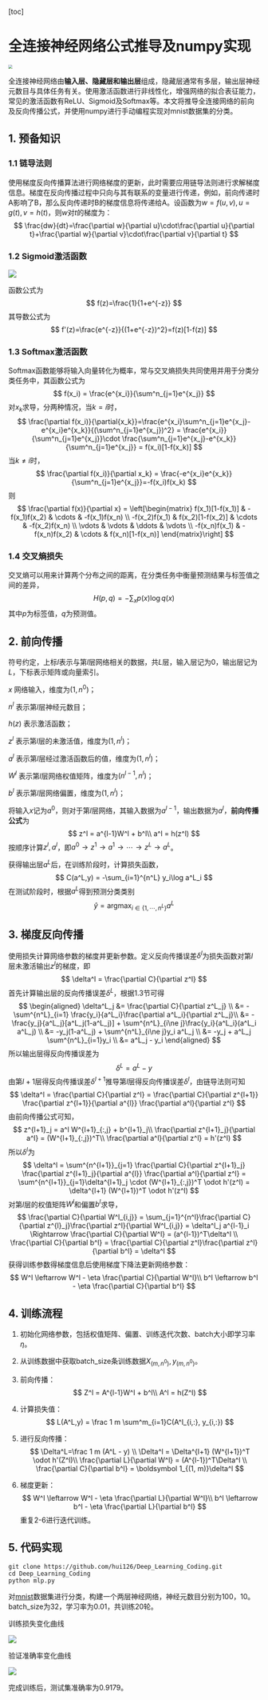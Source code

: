 [toc]

# 全连接神经网络公式推导及numpy实现

<img src='./images/1.png' style='zoom:0.5'>

全连接神经网络由**输入层、隐藏层和输出层**组成，隐藏层通常有多层，输出层神经元数目与具体任务有关。使用激活函数进行非线性化，增强网络的拟合表征能力，常见的激活函数有ReLU、Sigmoid及Softmax等。本文将推导全连接网络的前向及反向传播公式，并使用numpy进行手动编程实现对mnist数据集的分类。

## 1. 预备知识

### 1.1 链导法则

使用梯度反向传播算法进行网络梯度的更新，此时需要应用链导法则进行求解梯度信息。梯度在反向传播过程中只向与其有联系的变量进行传递，例如，前向传递时A影响了B，那么反向传递时B的梯度信息将传递给A。设函数为$w=f(u,v),u=g(t),v=h(t)$，则$w$对$t$的梯度为：
$$
\frac{dw}{dt}=\frac{\partial w}{\partial u}\cdot\frac{\partial u}{\partial t}+\frac{\partial w}{\partial v}\cdot\frac{\partial v}{\partial t}
$$

### 1.2 Sigmoid激活函数

<img src='./images/sigmoid.png'>

函数公式为
$$
f(z)=\frac{1}{1+e^{-z}}
$$
其导数公式为
$$
f'(z)=\frac{e^{-z}}{(1+e^{-z})^2}=f(z)[1-f(z)]
$$

### 1.3 Softmax激活函数

Softmax函数能够将输入向量转化为概率，常与交叉熵损失共同使用并用于分类分类任务中，其函数公式为
$$
f(x_i) = \frac{e^{x_i}}{\sum^n_{j=1}e^{x_j}}
$$
对$x_k$求导，分两种情况，当$k=i$时，
$$
\frac{\partial f(x_i)}{\partial{x_k}}=\frac{e^{x_i}\sum^n_{j=1}e^{x_j}-e^{x_i}e^{x_k}}{(\sum^n_{j=1}e^{x_j})^2} = \frac{e^{x_i}}{\sum^n_{j=1}e^{x_j}}\cdot \frac{\sum^n_{j=1}e^{x_j}-e^{x_k}}{\sum^n_{j=1}e^{x_j}} = f(x_i)[1-f(x_k)]
$$
当$k\ne i$时，
$$
\frac{\partial f(x_i)}{\partial x_k} = \frac{-e^{x_i}e^{x_k}}{\sum^n_{j=1}e^{x_j}}=-f(x_i)f(x_k)
$$
则
$$
\frac{\partial f(x)}{\partial x} = 
\left[\begin{matrix}
f(x_1)[1-f(x_1)] & -f(x_1)f(x_2) & \cdots & -f(x_1)f(x_n) \\
-f(x_2)f(x_1) & f(x_2)[1-f(x_2)] & \cdots & -f(x_2)f(x_n) \\
\vdots & \vdots & \ddots & \vdots \\
-f(x_n)f(x_1) & -f(x_n)f(x_2) & \cdots & f(x_n)[1-f(x_n)] 
\end{matrix}\right]
$$

### 1.4 交叉熵损失

交叉熵可以用来计算两个分布之间的距离，在分类任务中衡量预测结果与标签值之间的差异，
$$
H(p,q) = -\sum_x p(x)\log q(x)
$$
其中$p$为标签值，$q$为预测值。



## 2. 前向传播

符号约定，上标$l$表示与第$l$层网络相关的数据，共$L$层，输入层记为$0$，输出层记为$L$，下标表示矩阵或向量索引。

$x$		  网络输入，维度为$(1, n^0)$；

$n^l$		表示第$l$层神经元数目；

$h(z)$	表示激活函数；

$z^l$		表示第$l$层的未激活值，维度为$(1, n^l)$；

$a^l$		表示第$l$层经过激活函数后的值，维度为$(1, n^l)$；

$W^l$	  表示第$l$层网络权值矩阵，维度为$(n^{l-1},n^l)$；

$b^l$		 表示第$l$层网络偏置，维度为$(1,n^l)$；

将输入$x$记为$a^0$，则对于第$l$层网络，其输入数据为$a^{l-1}$，输出数据为$a^{l}$，**前向传播公式**为
$$
z^l = a^{l-1}W^l + b^l\\
a^l = h(z^l)
$$
按顺序计算$z^l,a^l$，即$a^0\to z^1\to a^1\to \cdots\to z^L\to a^L$。

获得输出层$a^L$后，在训练阶段时，计算损失函数，
$$
C(a^L,y) = -\sum_{i=1}^{n^L} y_i\log a^L_i
$$
在测试阶段时，根据$a^L$得到预测分类类别
$$
\hat y = \mathop{\arg\max}_{i\in\{1,\cdots,n^L\}} a^L
$$

## 3. 梯度反向传播

使用损失计算网络参数的梯度并更新参数。定义反向传播误差$\delta^l$为损失函数对第$l$层未激活输出$z^l$的梯度，即
$$
\delta^l = \frac{\partial C}{\partial z^l}
$$
首先计算输出层的反向传播误差$\delta^L$，根据1.3节可得
$$
\begin{aligned}
\delta^L_j &= \frac{\partial C}{\partial z^L_j} \\
&= -\sum^{n^L}_{i=1} \frac{y_i}{a^L_i}\frac{\partial a^L_i}{\partial z^L_j}\\
&= -\frac{y_j}{a^L_j}[a^L_j(1-a^L_j)] + \sum^{n^L}_{i\ne j}\frac{y_i}{a^L_i}(a^L_i a^L_j) \\
&= -y_j(1-a^L_j) + \sum^{n^L}_{i\ne j}y_i a^L_j \\
&= -y_j + a^L_j \sum^{n^L}_{i=1}y_i \\
&= a^L_j - y_i
\end{aligned}
$$
所以输出层得反向传播误差为
$$
\delta^L = a^L - y
$$
由第$l+1$层得反向传播误差$\delta^{l+1}$推导第$l$层得反向传播误差$\delta^l$，由链导法则可知
$$
\delta^l = \frac{\partial C}{\partial z^l} = \frac{\partial C}{\partial z^{l+1}} \frac{\partial z^{l+1}}{\partial a^{l}} \frac{\partial a^l}{\partial z^l}
$$
由前向传播公式可知，
$$
z^{l+1}_j = a^l W^{l+1}_{:,j} + b^{l+1}_j\\
\frac{\partial z^{l+1}_j}{\partial a^l} = (W^{l+1}_{:,j})^T\\
\frac{\partial a^l}{\partial z^l} = h'(z^l)
$$
所以$\delta^l$为
$$
\delta^l = \sum^{n^{l+1}}_{j=1} \frac{\partial C}{\partial z^{l+1}_j} \frac{\partial z^{l+1}_j}{\partial a^{l}} \frac{\partial a^l}{\partial z^l} = \sum^{n^{l+1}}_{j=1}\delta^{l+1}_j \cdot (W^{l+1}_{:,j})^T \odot h'(z^l) = \delta^{l+1} (W^{l+1})^T \odot h'(z^l)
$$
对第$l$层的权值矩阵$W^l$和偏置$b^l$求导，
$$
\frac{\partial C}{\partial W^l_{i,j}} = \sum_{j=1}^{n^l}\frac{\partial C}{\partial z^{l}_j}\frac{\partial z^l}{\partial W^l_{i,j}} = \delta^l_j a^{l-1}_i \Rightarrow \frac{\partial C}{\partial W^l} = (a^{l-1})^T\delta^l \\
\frac{\partial C}{\partial b^l} = \frac{\partial C}{\partial z^l}\frac{\partial z^l}{\partial b^l} = \delta^l
$$
获得训练参数得梯度信息后使用梯度下降法更新网络参数：
$$
W^l \leftarrow W^l - \eta \frac{\partial C}{\partial W^l}\\
b^l \leftarrow b^l - \eta \frac{\partial C}{\partial b^l}
$$

## 4. 训练流程

1. 初始化网络参数，包括权值矩阵、偏置、训练迭代次数、batch大小即学习率$\eta$。

2. 从训练数据中获取batch_size条训练数据$X_{(m, n^0)},y_{(m,n^0)}$。

3. 前向传播：
   $$
   Z^l = A^{l-1}W^l + b^l\\
   A^l = h(Z^l)
   $$

4. 计算损失值：
   $$
   L(A^L,y) = \frac 1 m \sum^m_{i=1}C(A^l_{i,:}, y_{i,:})
   $$

5. 进行反向传播：
   $$
   \Delta^L=\frac 1 m (A^L - y) \\
   \Delta^l = \Delta^{l+1} (W^{l+1})^T \odot h'(Z^l)\\
    \frac{\partial L}{\partial W^l} = (A^{l-1})^T\Delta^l \\
   \frac{\partial C}{\partial b^l} = \boldsymbol 1_{(1, m)}\delta^l
   $$

6. 梯度更新：
   $$
   W^l \leftarrow W^l - \eta \frac{\partial L}{\partial W^l}\\
   b^l \leftarrow b^l - \eta \frac{\partial L}{\partial b^l}
   $$
   重复2-6进行迭代训练。

## 5. 代码实现

```
git clone https://github.com/hui126/Deep_Learning_Coding.git
cd Deep_Learning_Coding
python mlp.py
```

对[mnist](http://deeplearning.net/data/mnist/mnist.pkl.gz)数据集进行分类，构建一个两层神经网络，神经元数目分别为100，10。batch_size为32，学习率为0.01，共训练20轮。

训练损失变化曲线

<img src='./images/loss.png'>

验证准确率变化曲线

<img src='./images/acc.png'>

完成训练后，测试集准确率为0.9179。